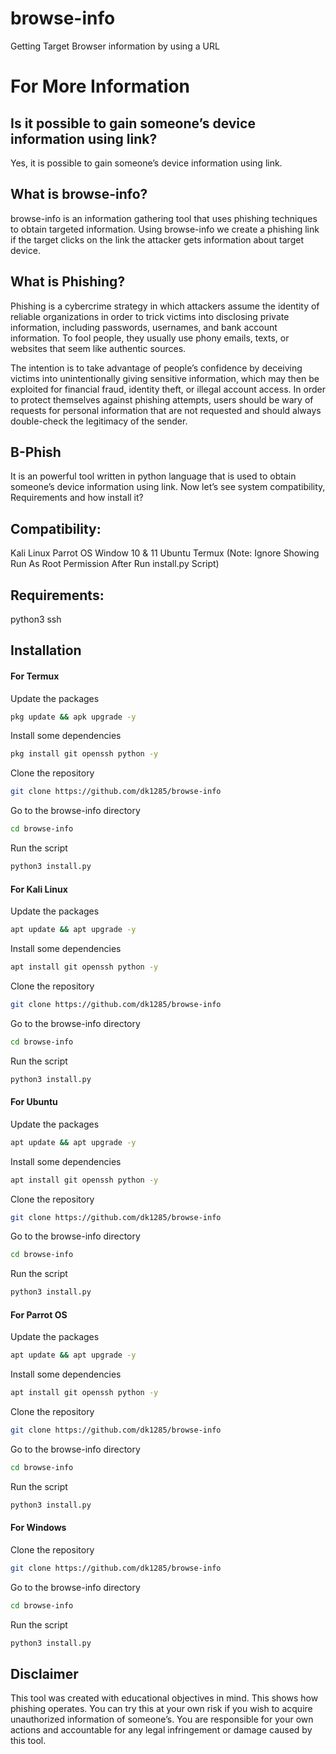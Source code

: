 # browse-info
Getting Target Browser information by using a URL

# For More Information


## Is it possible to gain someone’s device information using link?

Yes, it is possible to gain someone’s device information using link.

## What is browse-info?

browse-info is an information gathering tool that uses phishing techniques to obtain targeted information. Using browse-info we create a phishing link if the target clicks on the link the attacker gets information about target device.

## What is Phishing?

Phishing is a cybercrime strategy in which attackers assume the identity of reliable organizations in order to trick victims into disclosing private information, including passwords, usernames, and bank account information. To fool people, they usually use phony emails, texts, or websites that seem like authentic sources.

The intention is to take advantage of people’s confidence by deceiving victims into unintentionally giving sensitive information, which may then be exploited for financial fraud, identity theft, or illegal account access. In order to protect themselves against phishing attempts, users should be wary of requests for personal information that are not requested and should always double-check the legitimacy of the sender.

## B-Phish

It is an powerful tool written in python language that is used to obtain someone’s device information using link. Now let’s see system compatibility, Requirements and how install it?

## Compatibility:

Kali Linux
Parrot OS
Window 10 & 11
Ubuntu
Termux (Note: Ignore Showing Run As Root Permission After Run install.py Script) 

## Requirements:

python3
ssh

## Installation

#### For Termux

Update the packages
```bash
pkg update && apk upgrade -y
```
Install some dependencies
```bash
pkg install git openssh python -y
```
Clone the repository
```bash
git clone https://github.com/dk1285/browse-info
```
Go to the browse-info directory
```bash
cd browse-info
```
Run the script
```bash
python3 install.py
```

#### For Kali Linux

Update the packages
```bash
apt update && apt upgrade -y
```
Install some dependencies
```bash
apt install git openssh python -y
```
Clone the repository
```bash
git clone https://github.com/dk1285/browse-info
```
Go to the browse-info directory
```bash
cd browse-info
```
Run the script
```bash
python3 install.py
```

#### For Ubuntu

Update the packages
```bash
apt update && apt upgrade -y
```
Install some dependencies
```bash
apt install git openssh python -y
```
Clone the repository
```bash
git clone https://github.com/dk1285/browse-info
```
Go to the browse-info directory
```bash
cd browse-info
```
Run the script
```bash
python3 install.py
```

#### For Parrot OS

Update the packages
```bash
apt update && apt upgrade -y
```
Install some dependencies
```bash
apt install git openssh python -y
```
Clone the repository
```bash
git clone https://github.com/dk1285/browse-info
```
Go to the browse-info directory
```bash
cd browse-info
```
Run the script
```bash
python3 install.py
```

#### For Windows

Clone the repository
```bash
git clone https://github.com/dk1285/browse-info
```
Go to the browse-info directory
```bash
cd browse-info
```
Run the script
```bash
python3 install.py
```

## Disclaimer

This tool was created with educational objectives in mind. This shows how phishing operates. You can try this at your own risk if you wish to acquire unauthorized information of someone’s. You are responsible for your own actions and accountable for any legal infringement or damage caused by this tool.
